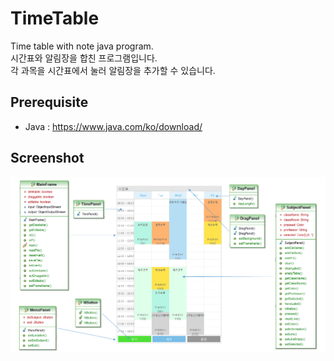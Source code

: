 # TimeTable
Time table with note java program.\
시간표와 알림장을 합친 프로그램입니다.\
각 과목을 시간표에서 눌러 알림장을 추가할 수 있습니다.

## Prerequisite
* Java : https://www.java.com/ko/download/

## Screenshot
![screenshot](https://github.com/Tamuel/TimeTable/blob/master/TimeTable%20Screenshot.png)
